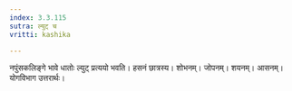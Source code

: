 ```yaml
---
index: 3.3.115
sutra: ल्युट् च
vritti: kashika

---
```

नपुंसकलिङ्गे भावे धातोः ल्युट् प्रत्ययो भवति। हसनं छात्रस्य। शोभनम्। जोपनम्। शयनम्। आसनम्। योगविभाग उत्तरार्थः।